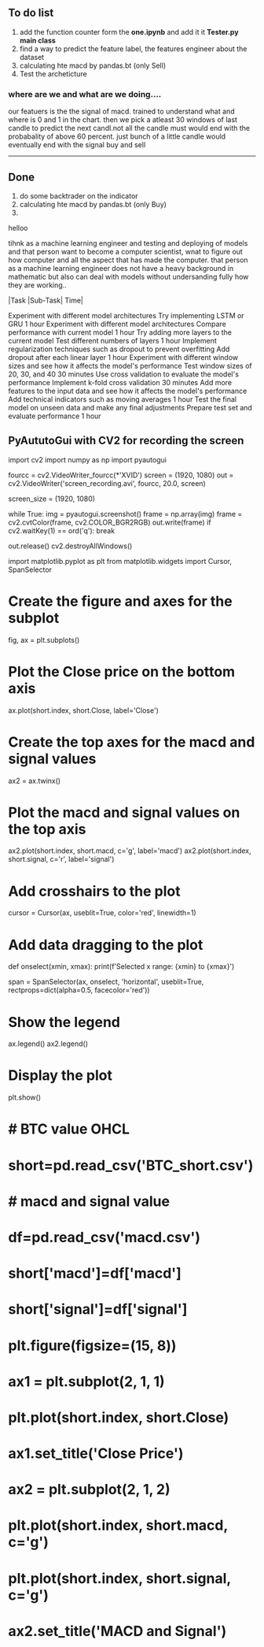

## To do list
1. add the function counter form the __one.ipynb__ and add it it __Tester.py main class__
2. find a way to predict the feature label, the features engineer about the dataset
3. calculating hte macd by pandas.bt (only Sell)
4. Test the archeticture



### where are we and what are we doing....
our featuers is the the signal of macd. trained to understand what and where is 0 and 1 in the chart. then we pick a atleast 30 windows of last
     candle to predict the next candl.not all the candle must would end with the probabality of above 60 percent. just bunch of a little  candle would
     eventually end with the signal buy and sell

----
## Done
1. do some backtrader on the indicator
2. calculating hte macd by pandas.bt (only Buy)
3. 



helloo


tihnk as a machine learning engineer and testing and deploying of models and that person want to become a computer scientist, wnat to figure out how computer and all the aspect that has made the computer. that person as a machine learning engineer does not have a heavy background in mathematic but also can deal with models without undersanding fully how they are working..



|Task	|Sub-Task|	Time|


Experiment with different model architectures	Try implementing LSTM or GRU	1 hour
Experiment with different model architectures	Compare performance with current model	1 hour
Try adding more layers to the current model	Test different numbers of layers	1 hour
Implement regularization techniques such as dropout to prevent overfitting	Add dropout after each linear layer	1 hour
Experiment with different window sizes and see how it affects the model's performance	Test window sizes of 20, 30, and 40	30 minutes
Use cross validation to evaluate the model's performance	Implement k-fold cross validation	30 minutes
Add more features to the input data and see how it affects the model's performance	Add technical indicators such as moving averages	1 hour
Test the final model on unseen data and make any final adjustments	Prepare test set and evaluate performance	1 hour


## PyAututoGui with CV2 for recording the screen
import cv2
import numpy as np
import pyautogui

fourcc = cv2.VideoWriter_fourcc(*'XVID')
screen = (1920, 1080)
out = cv2.VideoWriter('screen_recording.avi', fourcc, 20.0, screen)

screen_size = (1920, 1080)

while True:
    img = pyautogui.screenshot()
    frame = np.array(img)
    frame = cv2.cvtColor(frame, cv2.COLOR_BGR2RGB)
    out.write(frame)
    if cv2.waitKey(1) == ord('q'):
        break

out.release()
cv2.destroyAllWindows()



import matplotlib.pyplot as plt
from matplotlib.widgets import Cursor, SpanSelector

# Create the figure and axes for the subplot
fig, ax = plt.subplots()

# Plot the Close price on the bottom axis
ax.plot(short.index, short.Close, label='Close')

# Create the top axes for the macd and signal values
ax2 = ax.twinx()

# Plot the macd and signal values on the top axis
ax2.plot(short.index, short.macd, c='g', label='macd')
ax2.plot(short.index, short.signal, c='r', label='signal')

# Add crosshairs to the plot
cursor = Cursor(ax, useblit=True, color='red', linewidth=1)

# Add data dragging to the plot
def onselect(xmin, xmax):
    print(f'Selected x range: {xmin} to {xmax}')

span = SpanSelector(ax, onselect, 'horizontal', useblit=True, rectprops=dict(alpha=0.5, facecolor='red'))

# Show the legend
ax.legend()
ax2.legend()

# Display the plot
plt.show()


# # BTC value OHCL
# short=pd.read_csv('BTC_short.csv')

# # macd and signal value
# df=pd.read_csv('macd.csv')

# short['macd']=df['macd']

# short['signal']=df['signal']

# plt.figure(figsize=(15, 8)) 
# ax1 = plt.subplot(2, 1, 1)
# plt.plot(short.index, short.Close)
# ax1.set_title('Close Price')

# ax2 = plt.subplot(2, 1, 2)
# plt.plot(short.index, short.macd, c='g')
# plt.plot(short.index, short.signal, c='g')
# ax2.set_title('MACD and Signal')

